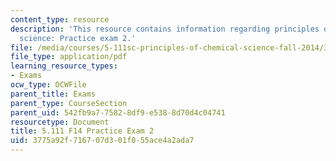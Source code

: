 ```yaml
---
content_type: resource
description: 'This resource contains information regarding principles of chemical
  science: Practice exam 2.'
file: /media/courses/5-111sc-principles-of-chemical-science-fall-2014/3775a92f716707d301f055ace4a2ada7_MIT5_111F14_PractExam2.pdf
file_type: application/pdf
learning_resource_types:
- Exams
ocw_type: OCWFile
parent_title: Exams
parent_type: CourseSection
parent_uid: 542fb9a7-7582-8df9-e538-8d70d4c04741
resourcetype: Document
title: 5.111 F14 Practice Exam 2
uid: 3775a92f-7167-07d3-01f0-55ace4a2ada7
---
```

